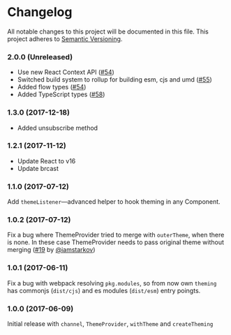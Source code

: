 # Changelog

All notable changes to this project will be documented in this file.
This project adheres to [Semantic Versioning](http://semver.org/).

### 2.0.0 (Unreleased)

- Use new React Context API ([#54](https://github.com/cssinjs/theming/pull/54))
- Switched build system to rollup for building esm, cjs and umd ([#55](https://github.com/cssinjs/theming/pull/55))
- Added flow types ([#54](https://github.com/cssinjs/theming/pull/54))
- Added TypeScript types ([#58](https://github.com/cssinjs/theming/pull/58))

### 1.3.0 (2017-12-18)

- Added unsubscribe method

### 1.2.1 (2017-11-12)

- Update React to v16
- Update brcast

### 1.1.0 (2017-07-12)

Add `themeListener`—advanced helper to hook theming in any Component.

### 1.0.2 (2017-07-12)

Fix a bug where ThemeProvider tried to merge with `outerTheme`, when there is none. In these case ThemeProvider needs to pass original theme without merging ([#19][] by [@iamstarkov][])

[#19]: https://github.com/iamstarkov/theming/pull/19
[@iamstarkov]: https://github.com/iamstarkov/

### 1.0.1 (2017-06-11)

Fix a bug with webpack resolving `pkg.modules`, so from now own `theming` has commonjs (`dist/cjs`) and es modules (`dist/esm`) entry poingts.

### 1.0.0 (2017-06-09)

Initial release with `channel`, `ThemeProvider`, `withTheme` and `createTheming`
